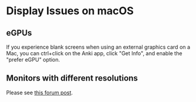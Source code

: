# Display Issues on macOS

## eGPUs

If you experience blank screens when using an external graphics card on a Mac, you can ctrl+click on the Anki app, click "Get Info", and enable the "prefer eGPU" option.

## Monitors with different resolutions

Please see [this forum post](https://forums.ankiweb.net/t/mac-known-issues-wording-suggestion/7331).

